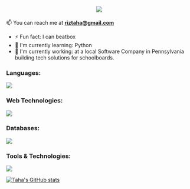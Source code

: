 <!--

Here are some ideas to get you started:

- 🔭 I’m currently working on ...
- 🌱 I’m currently learning ...
- 👯 I’m looking to collaborate on ...
- 🤔 I’m looking for help with ...
- 💬 Ask me about ...
- 📫 How to reach me: ...
- 😄 Pronouns: ...
- ⚡ Fun fact: ...
-->

 <p align="center">
  <a href="https://github.com/riztaha">
  </a>
</p>

<p align="center">
  <h1 align="center">
    <a href="https://github.com/riztaha">
      <img src="https://readme-typing-svg.demolab.com/?font=Nunito&weight=500&size=27&duration=2000&pause=1000&color=82ACF9&center=true&vCenter=true&width=600&lines=👋+Taha+Rizvi;Software+Engineer+%7C+Full+Stack+Developer" />
    </a>
  </h1>
</p>

📫 You can reach me at **riztaha@gmail.com**
- ⚡ Fun fact: I can beatbox
- 🔭 I'm currently learning: Python
- 👯 I'm currently working: at a local Software Company in Pennsylvania building tech solutions for schoolboards.

<h3 align="left">Languages:</h3>
<p align="left">
  <a href="https://skillicons.dev">
    <img src="https://skillicons.dev/icons?i=cs,py,js" />
  </a>
</p>

<h3 align="left">Web Technologies:</h3>
<p align="left">
  <a href="https://skillicons.dev">
    <img src="https://skillicons.dev/icons?i=css,html,ts,react,vue,jquery,nodejs,dotnet" />
  </a>
</p>

<h3 align="left">Databases:</h3>
<p align="left">
  <a href="https://skillicons.dev">
    <img src="https://skillicons.dev/icons?i=mongodb,mysql,postgres,redis" />
  </a>
</p>

<h3 align="left">Tools & Technologies:</h3>
<p align="left">
  <a href="https://skillicons.dev">
    <img src="https://skillicons.dev/icons?i=aws,gcp,docker,git,postman,linux,azure,heroku,netlify" />
  </a>
</p>

[![Taha's GitHub stats](https://github-readme-stats.vercel.app/api?username=riztaha)](https://github.com/riztaha/github-readme-stats)
